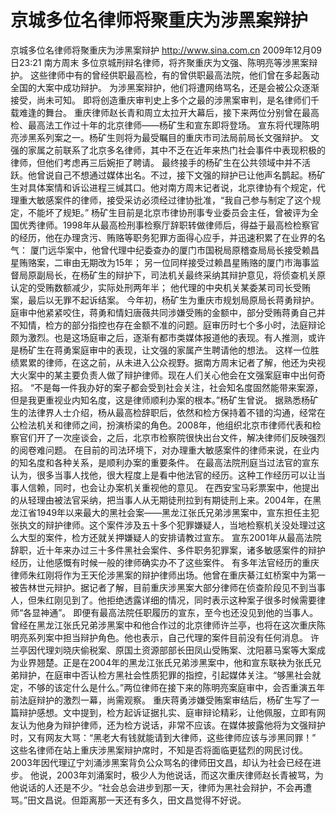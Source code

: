 # 京城多位名律师将聚重庆为涉黑案辩护

京城多位名律师将聚重庆为涉黑案辩护
http://www.sina.com.cn  2009年12月09日23:21  南方周末
多位京城刑辩名律师，将齐聚重庆为文强、陈明亮等涉黑案辩护。
这些律师中有的曾经供职最高检，有的曾供职最高法院，他们曾在多起轰动全国的大案中成功辩护。
为涉黑案辩护，他们将遭网络骂名，还是会被公众逐渐接受，尚未可知。
即将创造重庆审判史上多个之最的涉黑案审判，是名律师们千载难逢的舞台。
重庆律师赵长青和周立太拉开大幕后，接下来两位分别曾在最高检、最高法工作过十年的北京律师——杨矿生和宣东即将登场。
宣东将代理陈明亮涉黑系列案之一。杨矿生则将为最受瞩目的重庆市司法局前局长文强辩护。
文强的家属之前联系了北京多名律师，其中不乏在近年来热门社会事件中表现积极的律师，但他们考虑再三后婉拒了聘请。
最终接手的杨矿生在公共领域中并不活跃。他曾说自己不想通过媒体出名。不过，接下文强的辩护已让他声名鹊起。杨矿生对具体案情和诉讼进程三缄其口。他对南方周末记者说，北京律协有个规定，代理重大敏感案件的律师，接受采访必须经过律协批准，“我自己参与制定了这个规定，不能坏了规矩。”
杨矿生目前是北京市律协刑事专业委员会主任，曾被评为全国优秀律师。1998年从最高检刑事检察厅辞职转做律师后，得益于最高检检察官的经历，他在办理贪污、贿赂等职务犯罪方面得心应手，并迅速积累了在业界的名气：
厦门远华案中，他曾代理中纪委查办的厦门市国税局原稽查局局长接受赖昌星贿赂案，二审由无期改为15年；
另一位同样接受过赖昌星贿赂的厦门市海事监督局原副局长，在杨矿生的辩护下，司法机关最终采纳其辩护意见，将侦查机关原认定的受贿数额减少，实际处刑两年半；
他代理的中央机关某委某司司长受贿案，最后以无罪不起诉结案。
今年初，杨矿生为重庆市规划局原局长蒋勇辩护。庭审中他紧紧咬住，蒋勇和情妇唐薇共同涉嫌受贿的金额中，部分受贿蒋勇自己并不知情，检方的部分指控也存在金额不准的问题。庭审历时七个多小时，法庭辩论颇为激烈。也是这场庭审之后，逐渐有都市类媒体报道他的表现。有人推测，或许是杨矿生在蒋勇案庭审中的表现，让文强的家属产生聘请他的想法。
这样一位胜绩累累的律师，在这之前，从未进入公众视野。据南方周末记者了解，他还为央视大火案中的某主要负责人做了辩护律师。现在人们关心他会在文强案庭审中出何奇招。
“不是每一件我办好的案子都会受到社会关注，社会知名度固然能带来案源，但是我更重视业内知名度，这是律师顺利办案的根本。”杨矿生曾说。
据熟悉杨矿生的法律界人士介绍，杨从最高检辞职后，依然和检方保持着不错的沟通，经常在公检法机关和律师之间，扮演桥梁的角色。2008年，他组织北京市律师代表和检察官们开了一次座谈会，之后，北京市检察院很快出台文件，解决律师们反映强烈的阅卷难问题。
在目前的司法环境下，对办理重大敏感案件的律师来说，在业内的知名度和各种关系，是顺利办案的重要条件。
在最高法院刑庭当过法官的宣东认为，很多当事人找他，很大程度上是看中他法官的经历。这种工作经历可以让当事人信赖，同时，也会让办案机关重视他的意见。
在西安宝马彩票案中，他提出的从轻理由被法官采纳，把当事人从无期徒刑拉到有期徒刑上来。2004年，在黑龙江省1949年以来最大的黑社会案——黑龙江张氏兄弟涉黑案中，宣东担任主犯张执文的辩护律师。这个案件涉及五十多个犯罪嫌疑人，当地检察机关没处理过这么大型的案件，检方还就关押嫌疑人的安排请教过宣东。
宣东2001年从最高法院辞职，近十年来办过三十多件黑社会案件、多件职务犯罪案，诸多敏感案件的辩护经历，让他感慨有时候一般的律师确实办不了这些案件。
有多年法官经历的重庆律师朱红刚将作为王天伦涉黑案的辩护律师出场。他曾在重庆綦江虹桥案中为第一被告林世元辩护。据记者了解，目前重庆涉黑案大部分律师在侦查阶段见不到当事人，但朱红刚见到了。他拒绝透露详细的情况，同时表示这种案子很多时候需要律师“各显神通”。
即便有最高法院任职履历的宣东，至今也还没见到他的当事人。曾经在黑龙江张氏兄弟涉黑案中和他合作过的北京律师许兰亭，也将在这次重庆陈明亮系列案中担当辩护角色。他也表示，自己代理的案件目前没有任何消息。
许兰亭因代理刘晓庆偷税案、原国土资源部部长田凤山受贿案、沈阳慕马案等大案成为业界翘楚。正是在2004年的黑龙江张氏兄弟涉黑案中，他和宣东联袂为张氏兄弟辩护，在庭审中否认检方黑社会性质犯罪的指控，引起媒体关注。“够黑社会就定，不够的该定什么是什么。”两位律师在接下来的陈明亮案庭审中，会否重演五年前法庭辩护的激烈一幕，尚需观察。
重庆蒋勇涉嫌受贿案审结后，杨矿生写了一篇辩护感想。文中提到，检方起诉证据扎实、庭审辩论精彩，让他佩服，立即有网友认为他身为辩护律师，还为检方说话，非常不应该。在媒体披露他将为文强辩护时，又有网友大骂：“黑老大有钱就能请到大律师，这些律师应该与涉黑同罪！”
这些名律师在站上重庆涉黑案辩护席时，不知是否将面临更猛烈的网民讨伐。
2003年因代理辽宁刘涌涉黑案背负公众骂名的律师田文昌，却认为社会已经在进步。
他说，2003年刘涌案时，极少人为他说话，而这次重庆律师赵长青被骂，为他说话的人还是不少。“社会总会进步到那一天，律师为黑社会辩护，不会再遭骂。”田文昌说。但距离那一天还有多久，田文昌觉得不好说。

